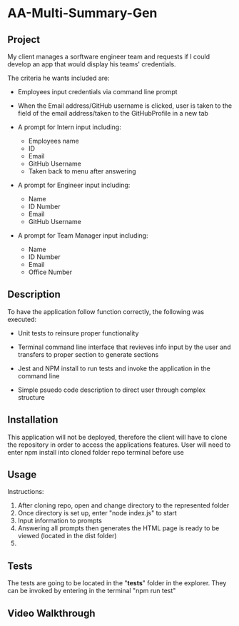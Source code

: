 # AA-Multi-Summary-Gen
## Project
  My client manages a sorftware engineer team and requests if I could develop an
  app that would display his teams' credentials. 
  
  The criteria he wants included are:
  * Employees input credentials via command line prompt
  * When the Email address/GitHub username is clicked, user is taken to the field of the email address/taken to the GitHubProfile in a new tab

  * A prompt for Intern input including:
    * Employees name
    * ID
    * Email
    * GitHub Username
    * Taken back to menu after answering
  

  * A prompt for Engineer input including:
    * Name
    * ID Number
    * Email
    * GitHub Username

  
  * A prompt for Team Manager input including:
    * Name
    * ID Number
    * Email
    * Office Number

## Description
To have the application follow function correctly, the following was executed:

  * Unit tests to reinsure proper functionality
  
  * Terminal command line interface that revieves info input by the user
  and transfers to proper section to generate sections
  
  * Jest and NPM install to run tests and invoke the application in the command line
  
  * Simple psuedo code description to direct user through complex structure
  

## Installation
This application will not be deployed, therefore the client will have to clone the repository in order to access the applications features.
User will need to enter npm install into cloned folder repo terminal before use

## Usage
Instructions:
1. After cloning repo, open and change directory to the represented folder
2. Once directory is set up, enter "node index.js" to start
3. Input information to prompts
4. Answering all prompts then generates the HTML page is ready to be viewed
(located in the dist folder)
5. 

## Tests
The tests are going to be located in the "__tests__" folder in the explorer. They can be
invoked by entering in the terminal "npm run test"

## Video Walkthrough
